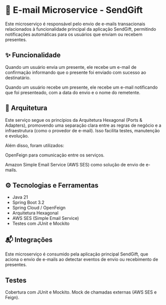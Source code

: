 # 📧 E-mail Microservice - SendGift
Este microserviço é responsável pelo envio de e-mails transacionais relacionados à funcionalidade principal da aplicação SendGift, permitindo notificações automáticas para os usuários que enviam ou recebem presentes.

## ✨ Funcionalidade
Quando um usuário envia um presente, ele recebe um e-mail de confirmação informando que o presente foi enviado com sucesso ao destinatário.

Quando um usuário recebe um presente, ele recebe um e-mail notificando que foi presenteado, com a data do envio e o nome do remetente.

## 🧩 Arquitetura
Este serviço segue os princípios da Arquitetura Hexagonal (Ports & Adapters), promovendo uma separação clara entre as regras de negócio e a infraestrutura (como o provedor de e-mail). Isso facilita testes, manutenção e evolução.

Além disso, foram utilizados:

OpenFeign para comunicação entre os serviços.

Amazon Simple Email Service (AWS SES) como solução de envio de e-mails.

## ⚙️ Tecnologias e Ferramentas
- Java 21
- Spring Boot 3.2
- Spring Cloud / OpenFeign
- Arquitetura Hexagonal
- AWS SES (Simple Email Service)
- Testes com JUnit e Mockito

## 📬 Integrações
Este microserviço é consumido pela aplicação principal SendGift, que aciona o envio de e-mails ao detectar eventos de envio ou recebimento de presentes.

## Testes
Cobertura com JUnit e Mockito. Mock de chamadas externas (AWS SES e Feign).

